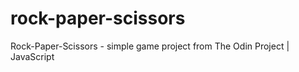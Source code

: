 # rock-paper-scissors
Rock-Paper-Scissors - simple game project from The Odin Project  | JavaScript
